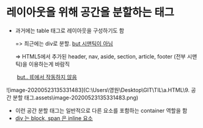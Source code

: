 # 레이아웃을 위해 공간을 분할하는 태그



- 과거에는 table 태그로 레이아웃을 구성하기도 함

  => 최근에는 div로 분할. <u>but 시맨틱이 아님</u>

  => HTML5에서 추가된 header, nav, aside, section, article, footer (전부 시맨틱)을 이용하는게 바람직

  ​	<u>but.. IE에서 작동하지 않음</u>

![image-20200523135331483](C:\Users\영원\Desktop\GIT\TIL\a.HTML\9. 공간 분할 태그.assets\image-20200523135331483.png)



- 이런 공간 분할 태그는 일반적으로 다른 요소를 포함하는 container 역할을 함
- <u>div 는 block, span 은 inline 요소</u>